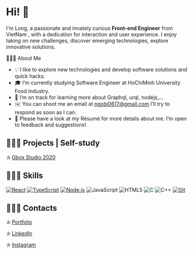 
# Hi! 👋

I'm Long, a passionate and innately curious **Front-end Engineer** from VietNam , with a dedication for interaction and user experience. I enjoy taking on new challenges, discover emerging technologies, explore innovative solutions.

👨🏻‍💻  About Me

- 💡  I like to explore new technologies and develop software solutions and quick hacks.
- 🎓  I’m currently studying Software Engineer at HoChiMinh University Food Industry. 
- 🌱  I’m on track for learning more about Graphql, urql, nodejs,...
- ✉️  You can shoot me an email at ngobi0617@gmail.com I’ll try to respond as soon as I can.
- 📄  Please have a look at my Résumé for more details about me. I’m open to feedback and suggestions!

## 🦸🏻‍♂️ Projects | Self-study
✰ [Gbox Studio 2020](https://longngo0617.github.io/Gbox/)


## 👨🏻‍🔧 Skills

[![React](https://img.shields.io/badge/-React-000000?style=flat&logo=React&logoColor=61DAFB)](https://reactjs.org/)
[![TypeScript](https://img.shields.io/badge/-TypeScript-000000?style=flat&logo=typescript&logoColor=007ACC)](https://www.typescriptlang.org/)
[![Node.js](https://img.shields.io/badge/-Node.js-000000?style=flat&logo=node.js&logoColor=339933)](https://nodejs.org/)
![JavaScript](https://img.shields.io/badge/-JavaScript-000000?style=flat&logo=javascript)
![HTML5](https://img.shields.io/badge/-HTML5-000000?style=flat&logo=HTML5)
![C](https://img.shields.io/badge/-C-000000?style=flat&logo=C)
![C++](https://img.shields.io/badge/-C++-000000?style=flat&logo=C%2B%2B&logoColor=00599C)
[![Git](https://img.shields.io/badge/-Git-000000?style=flat&logo=git&logoColor=F05032)](https://git-scm.com/)



## 👨🏻‍💼 Contacts

✰ [Portfolio](https)

✰ [LinkedIn](https://www.linkedin.com/in/long-ngo-61a2a21b7/)

✰ [Instagram](https://www.instagram.com/longngo0617/)
